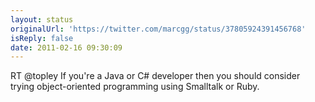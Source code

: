 ```yaml
---
layout: status
originalUrl: 'https://twitter.com/marcgg/status/37805924391456768'
isReply: false
date: 2011-02-16 09:30:09
---
```


RT @topley If you're a Java or C# developer then you should consider trying object-oriented programming using Smalltalk or Ruby.
